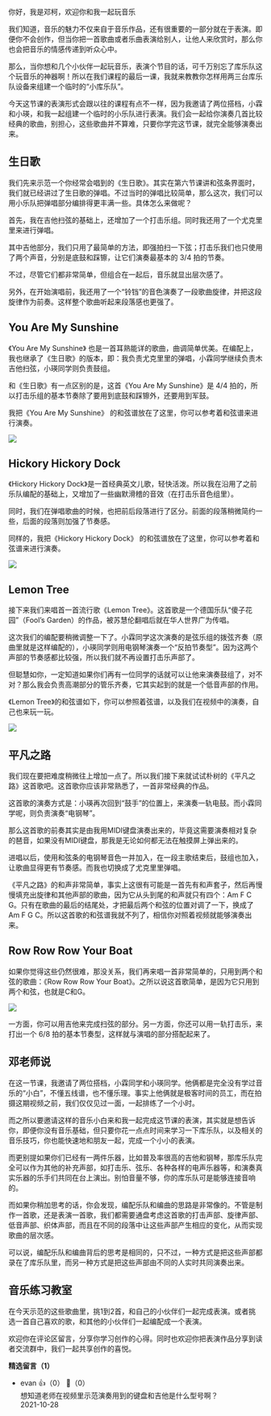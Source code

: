 你好，我是邓柯，欢迎你和我一起玩音乐

我们知道，音乐的魅力不仅来自于音乐作品，还有很重要的一部分就在于表演。即便你不会创作，但当你把一首歌曲或者乐曲表演给别人，让他人来欣赏时，那么你也会把音乐的情感传递到听众心中。

那么，当你想和几个小伙伴一起玩音乐，表演个节目的话，可千万别忘了库乐队这个玩音乐的神器啊！所以在我们课程的最后一课，我就来教教你怎样用两三台库乐队设备来组建一个临时的“小库乐队”。

今天这节课的表演形式会跟以往的课程有点不一样，因为我邀请了两位搭档，小霖和小瑛，和我一起组建一个临时的小乐队进行表演。我们会一起给你演奏几首比较经典的歌曲，别担心，这些歌曲并不算难，只要你学完这节课，就完全能够演奏出来。

## **生日歌**

我们先来示范一个你经常会唱到的《生日歌》。其实在第六节课讲和弦条界面时，我们就已经讲过了生日歌的弹唱。不过当时的弹唱比较简单，那么这次，我们可以用小乐队把弹唱部分编排得更丰满一些。具体怎么来做呢？

首先，我在吉他扫弦的基础上，还增加了一个打击乐组。同时我还用了一个尤克里里来进行弹唱。

其中吉他部分，我们只用了最简单的方法，即强拍扫一下弦；打击乐我们也只使用了两个声音，分别是底鼓和踩镲，让它们演奏最基本的 3/4 拍的节奏。

不过，尽管它们都非常简单，但组合在一起后，音乐就显出层次感了。

另外，在开始演唱前，我还用了一个“铃铛”的音色演奏了一段歌曲旋律，并把这段旋律作为前奏。这样整个歌曲听起来段落感也更强了。

## **You Are My Sunshine**

《You Are My Sunshine》 也是一首耳熟能详的歌曲，曲调简单优美。在编配上，我也继承了《生日歌》的版本，即：我负责尤克里里的弹唱，小霖同学继续负责木吉他扫弦，小瑛同学则负责鼓组。

和《生日歌》有一点区别的是，这首《You Are My Sunshine》是 4/4 拍的，所以打击乐组的基本节奏除了要用到底鼓和踩镲外，还要用到军鼓。

我把《You Are My Sunshine》 的和弦谱放在了这里，你可以参考着和弦谱来进行演奏。

![](https://static001.geekbang.org/resource/image/8b/0d/8bfbab562c285428fa456ed6c05ca80d.png?wh=1546%2A662)

## **Hickory Hickory Dock**

《Hickory Hickory Dock》是一首经典英文儿歌，轻快活泼。所以我在沿用了之前乐队编配的基础上，又增加了一些幽默滑稽的音效（在打击乐音色组里）。

同时，我们在弹唱歌曲的时候，也把前后段落进行了区分。前面的段落稍微简约一些，后面的段落则加强了节奏感。

同样的，我把《Hickory Hickory Dock》 的和弦谱放在了这里，你可以参考着和弦谱来进行演奏。

![](https://static001.geekbang.org/resource/image/cf/ff/cf260fa83927c6fdefaac343e902fcff.png?wh=1244%2A946)

## **Lemon Tree**

接下来我们来唱首一首流行歌《Lemon Tree》。这首歌是一个德国乐队“傻子花园”（Fool’s Garden）的作品，被苏慧伦翻唱后就在华人世界广为传唱。

这次我们的编配要稍微调整一下了。小霖同学这次演奏的是弦乐组的拨弦齐奏（原曲里就是这样编配的），小瑛同学则用电钢琴演奏一个“反拍节奏型”。因为这两个声部的节奏感都比较强，所以我们就不再设置打击乐声部了。

但聪慧如你，一定知道如果你们再有一位同学的话就可以让他来演奏鼓组了，对不对？那么我会负责高潮部分的管乐齐奏，它其实起到的就是一个低音声部的作用。

《Lemon Tree》的和弦谱如下，你可以参照着弦谱，以及我们在视频中的演奏，自己也来玩一玩。

![](https://static001.geekbang.org/resource/image/35/08/354d29d125497b2ce2c7f0d1d55c5008.png?wh=1024%2A1118)

## **平凡之路**

我们现在要把难度稍微往上增加一点了。所以我们接下来就试试朴树的《平凡之路》这首歌吧。这首歌你应该非常熟悉了，一首非常经典的作品。

这首歌的演奏方式是：小瑛再次回到“鼓手”的位置上，来演奏一轨电鼓。而小霖同学呢，则负责演奏“电钢琴”。

那么这首歌的前奏其实是由我用MIDI键盘演奏出来的，毕竟这需要演奏相对复杂的琶音，如果没有MIDI键盘，那我是无论如何都无法在触摸屏上弹出来的。

进唱以后，使用和弦条的电钢琴音色一并加入，在一段主歌结束后，鼓组也加入，让歌曲显得更有节奏感。而我也切换成了尤克里里弹唱。

《平凡之路》的和声非常简单，事实上这很有可能是一首先有和声套子，然后再慢慢填充出旋律和其他声部的歌曲，因为它从头到尾的和声就只有四个：Am F C G。只有在歌曲的最后的结尾处，才把最后两个和弦的位置对调了一下，换成了 Am F G C。所以这首歌的和弦谱我就不列了，相信你对照着视频就能够演奏出来。

## **Row Row Row Your Boat**

如果你觉得这些仍然很难，那没关系，我们再来唱一首非常简单的，只用到两个和弦的歌曲：《Row Row Row Your Boat》。之所以说这首歌简单，是因为它只用到两个和弦，也就是C和G。

![](https://static001.geekbang.org/resource/image/5a/33/5a83c60b512a33f229bcdf7d38d78933.png?wh=1560%2A646)

一方面，你可以用吉他来完成扫弦的部分。另一方面，你还可以用一轨打击乐，来打出一个 6/8 拍的基本节奏型，这样就与演唱的部分搭配起来了。

## **邓老师说**

在这一节课，我邀请了两位搭档，小霖同学和小瑛同学。他俩都是完全没有学过音乐的“小白”，不懂五线谱，也不懂乐理。事实上他俩就是极客时间的员工，而在拍摄这期视频之前，我们仅仅见过一面，一起排练了一个小时。

而之所以要邀请这样的音乐小白来和我一起完成这节课的表演，其实就是想告诉你，即便你没有音乐基础，但只要你花一点点时间来学习一下库乐队，以及相关的音乐技巧，你也能快速地和朋友一起，完成一个小小的表演。

而更别提如果你们已经有一两件乐器，比如普及率很高的吉他和钢琴，那库乐队完全可以作为其他的补充声部，如打击乐、弦乐、各种各样的电声乐器等，和演奏真实乐器的乐手们共同在台上演出。别怕音量不够，你的库乐队可是能够连接音响的。

而如果你稍加思考的话，你会发现，编配乐队和编曲的思路是非常像的。不管是制作一首歌，还是表演一首歌，我们都需要通盘考虑这首歌的打击声部、旋律声部、低音声部、织体声部，而且在不同的段落中让这些声部产生相应的变化，从而实现歌曲的层次感。

可以说，编配乐队和编曲背后的思考是相同的，只不过，一种方式是把这些声部都录在了库乐队里，而另一种方式是把这些声部由不同的人实时共同演奏出来。

## **音乐练习教室**

在今天示范的这些歌曲里，挑1到2首，和自己的小伙伴们一起完成表演。或者挑选一首自己喜欢的歌，和其他的小伙伴们一起编配成一个表演。

欢迎你在评论区留言，分享你学习创作的心得。同时也欢迎你把表演作品分享到读者交流群中，我们一起共享创作的喜悦。
<div><strong>精选留言（1）</strong></div><ul>
<li><span>evan</span> 👍（0） 💬（0）<div>想知道老师在视频里示范演奏用到的键盘和吉他是什么型号啊？</div>2021-10-28</li><br/>
</ul>